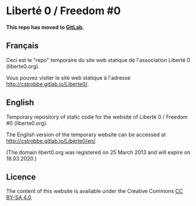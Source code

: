 # Liberté 0 / Freedom #0

**This repo has moved to [GitLab](https://gitlab.com/cstrobbe/Liberte0).**

## Français

Ceci est le "repo" temporaire du site web statique de l'association Liberté 0 (liberte0.org).

Vous pouvez visiter le site web statique à l'adresse http://cstrobbe.gitlab.io/Liberte0/.

## English

Temporary repository of static code for the website of Liberté 0 / Freedom #0 (liberte0.org).

The English version of the temporary website can be accessed at http://cstrobbe.gitlab.io/Liberte0/en/.

(The domain libert0.org was registered on 25 March 2013 and will expire on 18.03.2020.)

## Licence

The content of this website is available under the Creative Commons [CC BY-SA 4.0](legal.html).

